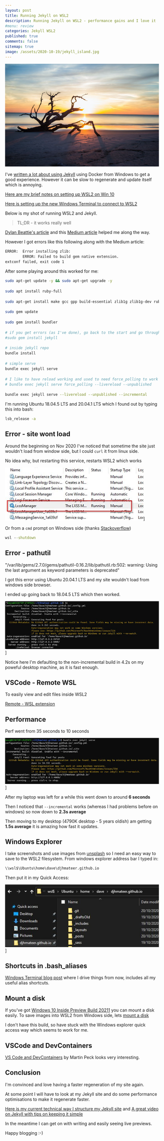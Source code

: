 ```yaml
---
layout: post
title: Running Jekyll on WSL2 
description: Running Jekyll on WSL2 - performance gains and I love it 
#menu: review
categories: Jekyll WSL2 
published: true 
comments: false     
sitemap: true
image: /assets/2020-10-19/jekyll_island.jpg
---
```


[![alt text](/assets/2020-10-19/jekyll_island.jpg "Jekyll Island by @_zachreiner_")](https://unsplash.com/@_zachreiner_)

I've [written a lot about using Jekyll](/2019/07/28/Jekyll-Github-Pages) using Docker from Windows to get a good experience. However it can be slow to regenerate and update itself which is annoying.

[Here are my brief notes on setting up WSL2 on Win 10](/2020/10/20/WSL2)

[Here is setting up the new Windows Terminal to connect to WSL2](/2020/10/20/windows-terminal)

Below is my shot of running WSL2 and Jekyll. 

> TL;DR - it works really well

[Dylan Beattie's article](https://dylanbeattie.net/2020/05/19/jekyll-on-wsl2.html) and this [Medium article](https://medium.com/@hjgraca/using-wsl2-visual-studio-code-for-jekyll-blogging-on-windows-10-99489deb4650) helped me along the way.

However I got errors like this following along with the Medium article:

```bash
ERROR:  Error installing zlib:
        ERROR: Failed to build gem native extension.
extconf failed, exit code 1
```

After some playing around this worked for me:

```bash
sudo apt-get update -y && sudo apt-get upgrade -y

sudo apt install ruby-full

sudo apt-get install make gcc gpp build-essential zlib1g zlib1g-dev ruby-dev dh-autoreconf

sudo gem update

sudo gem install bundler

# if you get errors (as I've done), go back to the start and go through these commands again
#sudo gem install jekyll

# inside jekyll repo
bundle install

# simple serve
bundle exec jekyll serve

# I like to have reload working and used to need force_polling to work on windows filesystem
# bundle exec jekyll serve force_polling --livereload --unpublished

bundle exec jekyll serve --livereload --unpublished --incremental
```

I'm running Ubuntu 18.04.5 LTS and 20.04.1 LTS which I found out by typing this into bash:

```bash
lsb_release -a
```

## Error - site wont load

Around the beginning on Nov 2020 I've noticed that sometime the site just wouldn't load from window side, but I could `curl` it from linux side.

No idea why, but restarting this service, restarts WSL2 which works

![alt text](/assets/2020-10-19/service.jpg "Restarting the service")]

Or from a `cmd` prompt on Windows side (thanks [Stackoverflow](https://superuser.com/questions/1126721/rebooting-ubuntu-on-windows-without-rebooting-windows))

```cmd
wsl --shutdown
```

## Error - pathutil

"/var/lib/gems/2.7.0/gems/pathutil-0.16.2/lib/pathutil.rb:502: warning: Using the last argument as keyword parameters is deprecated"

I got this error using Ubuntu 20.04.1 LTS and my site wouldn't load from windows side browser.

I ended up going back to 18.04.5 LTS which then worked. 

![alt text](/assets/2020-10-19/term8.jpg "Worked on new Ubuntu-18.04")]

Notice here I'm defaulting to the non-incremental build in 4.2s on my poweful desktop machine, as it is fast enough.

## VSCode - Remote WSL

To easily view and edit files inside WSL2

[Remote - WSL extension](https://marketplace.visualstudio.com/items?itemName=ms-vscode-remote.remote-wsl)

## Performance

Perf went from 35 seconds to 10 seconds 

![alt text](/assets/2020-10-19/perf.jpg "Performance is still quite slow for me")]

After my laptop was left for a while this went down to around **6 seconds**

Then I noticed that `--incremental` works (whereas I had problems before on windows) so now down to **2.3s average**

Then moving to my desktop (4790K desktop - 5 years oldish) am getting **1.5s average** it is amazing how fast it updates.

## Windows Explorer 

I take screenshots and use images from [unsplash](https://unsplash.com) so I need an easy way to save to the WSL2 filesystem. From windows explorer address bar I typed in:

```cmd
\\wsl$\Ubuntu\home\dave\djhmateer.github.io
```

Then put it in my Quick Access:

![alt text](/assets/2020-10-19/quick.jpg "Quick access")]

## Shortcuts in .bash_aliases

[Windows Terminal blog post](/2020/10/20/windows-terminal) where I drive things from now, includes all my useful alias shortcuts.


## Mount a disk

If you've got [Windows 10 Inside Preview Build 20211](https://blogs.windows.com/windows-insider/2020/09/10/announcing-windows-10-insider-preview-build-20211/) you can mount a disk easily. To save images into WSL2 from Windows side, lets [mount a disk](https://devblogs.microsoft.com/commandline/access-linux-filesystems-in-windows-and-wsl-2/)

I don't have this build, so have stuck with the Windows explorer quick access way which seems to work for me.

## VSCode and DevContainers

[VS Code and DevContainers](https://martinpeck.com/blog/2020/11/05/building-jekyll-with-vscode-devcontainers/) by Martin Peck looks very interesting.

## Conclusion

I'm convinced and love having a faster regeneration of my site again.

At some point I will have to look at my Jekyll site and do some performance optimisations to make it regenerate faster.

[Here is my current technical way I structure my Jekyll site](/2019/07/28/Jekyll-Github-Pages) and [A great video on Jekyll with tips on keeping it simple](https://www.youtube.com/watch?v=No7dtPtbtcE)

In the meantime I can get on with writing and easily seeing live previews.

Happy blogging :-)